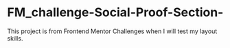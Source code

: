 # FM_challenge-Social-Proof-Section-
This project is from Frontend Mentor Challenges when I will test my layout skills. 
